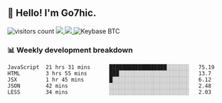 ## 👋 Hello! I'm Go7hic.

 ![visitors count](https://visitors-by-url-pls-dont-use-this-in-your-repo.vercel.app/Go7hic-github-readme)
 <a href="https://twitter.com/Go7hic">
    <img src="https://img.shields.io/badge/-@Go7hic-1ca0f1?style=flat-square&labelColor=1ca0f1&logo=twitter&logoColor=white&link=https://twitter.com/Go7hic">
   <a/>
   <a href="mailto:gtfx0209@gmail.com">
    <img src="https://img.shields.io/badge/-gtfx0209@gmail.com-c14438?style=flat-square&logo=Gmail&logoColor=white&link=mailto:gtfx0209@gmail.com">
   <a/>
    ![Keybase BTC](https://img.shields.io/keybase/btc/Go7hic)
 <!--
🔭 I’m currently working
🌱 I’m currently learning
💬 Ask me about 
📫 How to reach me: 
⚡ Fun fact: 
-->
 <!--
![My Github Stats](https://github-readme-stats.vercel.app/api?username=Go7hic&show_icons=true&count_private=true)

-->

### 📊 Weekly development breakdown
<!--START_SECTION:waka-->
```text
JavaScript  21 hrs 31 mins      ██████████████████░░░░░░░   75.19 
HTML        3 hrs 55 mins       ███░░░░░░░░░░░░░░░░░░░░░░   13.7 
JSX         1 hr 45 mins        █░░░░░░░░░░░░░░░░░░░░░░░░   6.12 
JSON        42 mins             ░░░░░░░░░░░░░░░░░░░░░░░░░   2.48 
LESS        34 mins             ░░░░░░░░░░░░░░░░░░░░░░░░░   2.03
```
<!--END_SECTION:waka-->

